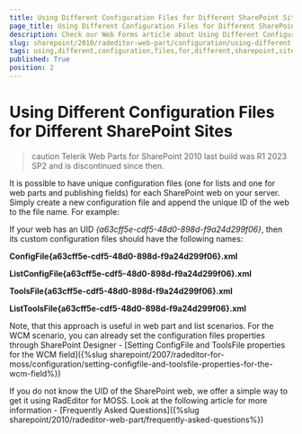 ```yaml
---
title: Using Different Configuration Files for Different SharePoint Sites
page_title: Using Different Configuration Files for Different SharePoint Sites
description: Check our Web Forms article about Using Different Configuration Files for Different SharePoint Sites.
slug: sharepoint/2010/radeditor-web-part/configuration/using-different-configuration-files-for-different-sharepoint-sites
tags: using,different,configuration,files,for,different,sharepoint,sites
published: True
position: 2
---
```


# Using Different Configuration Files for Different SharePoint Sites

>caution Telerik Web Parts for SharePoint 2010 last build was R1 2023 SP2 and is discontinued since then.
 

It is possible to have unique configuration files (one for lists and one for web parts and publishing fields) for each SharePoint web on your server. Simply create a new configuration file and append the unique ID of the web to the file name. For example:

If your web has an UID *{a63cff5e-cdf5-48d0-898d-f9a24d299f06}*, then its custom configuration files should have the following names:

**ConfigFile{a63cff5e-cdf5-48d0-898d-f9a24d299f06}.xml**

**ListConfigFile{a63cff5e-cdf5-48d0-898d-f9a24d299f06}.xml**

**ToolsFile{a63cff5e-cdf5-48d0-898d-f9a24d299f06}.xml**

**ListToolsFile{a63cff5e-cdf5-48d0-898d-f9a24d299f06}.xml**

Note, that this approach is useful in web part and list scenarios. For the WCM scenario, you can already set the configuration files properties through SharePoint Designer - [Setting ConfigFile and ToolsFile properties for the WCM field]({%slug sharepoint/2007/radeditor-for-moss/configuration/setting-configfile-and-toolsfile-properties-for-the-wcm-field%})

If you do not know the UID of the SharePoint web, we offer a simple way to get it using RadEditor for MOSS. Look at the following article for more information - [Frequently Asked Questions]({%slug sharepoint/2010/radeditor-web-part/frequently-asked-questions%})
